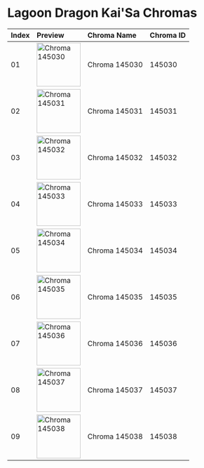 # Lagoon Dragon Kai'Sa Chromas

| Index | Preview | Chroma Name | Chroma ID |
|:---|:---|:---|:---|
| 01 | <img src='https://raw.communitydragon.org/latest/plugins/rcp-be-lol-game-data/global/default/v1/champion-chroma-images/145/145030.png' alt='Chroma 145030' width='100'> | Chroma 145030 | 145030 |
| 02 | <img src='https://raw.communitydragon.org/latest/plugins/rcp-be-lol-game-data/global/default/v1/champion-chroma-images/145/145031.png' alt='Chroma 145031' width='100'> | Chroma 145031 | 145031 |
| 03 | <img src='https://raw.communitydragon.org/latest/plugins/rcp-be-lol-game-data/global/default/v1/champion-chroma-images/145/145032.png' alt='Chroma 145032' width='100'> | Chroma 145032 | 145032 |
| 04 | <img src='https://raw.communitydragon.org/latest/plugins/rcp-be-lol-game-data/global/default/v1/champion-chroma-images/145/145033.png' alt='Chroma 145033' width='100'> | Chroma 145033 | 145033 |
| 05 | <img src='https://raw.communitydragon.org/latest/plugins/rcp-be-lol-game-data/global/default/v1/champion-chroma-images/145/145034.png' alt='Chroma 145034' width='100'> | Chroma 145034 | 145034 |
| 06 | <img src='https://raw.communitydragon.org/latest/plugins/rcp-be-lol-game-data/global/default/v1/champion-chroma-images/145/145035.png' alt='Chroma 145035' width='100'> | Chroma 145035 | 145035 |
| 07 | <img src='https://raw.communitydragon.org/latest/plugins/rcp-be-lol-game-data/global/default/v1/champion-chroma-images/145/145036.png' alt='Chroma 145036' width='100'> | Chroma 145036 | 145036 |
| 08 | <img src='https://raw.communitydragon.org/latest/plugins/rcp-be-lol-game-data/global/default/v1/champion-chroma-images/145/145037.png' alt='Chroma 145037' width='100'> | Chroma 145037 | 145037 |
| 09 | <img src='https://raw.communitydragon.org/latest/plugins/rcp-be-lol-game-data/global/default/v1/champion-chroma-images/145/145038.png' alt='Chroma 145038' width='100'> | Chroma 145038 | 145038 |
